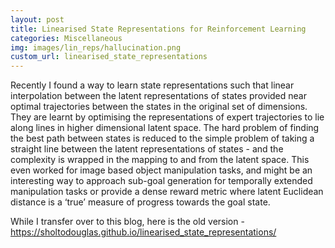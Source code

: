 ```yaml
---
layout: post
title: Linearised State Representations for Reinforcement Learning
categories: Miscellaneous
img: images/lin_reps/hallucination.png
custom_url: linearised_state_representations
---
```


Recently I found a way to learn state representations such that linear interpolation between the latent representations of states provided near optimal trajectories between the states in the original set of dimensions. They are learnt by optimising the representations of expert trajectories to lie along lines in higher dimensional latent space. The hard problem of finding the best path between states is reduced to the simple problem of taking a straight line between the latent representations of states - and the complexity is wrapped in the mapping to and from the latent space. This even worked for image based object manipulation tasks, and might be an interesting way to approach sub-goal generation for temporally extended manipulation tasks or provide a dense reward metric where latent Euclidean distance is a ‘true’ measure of progress towards the goal state.

While I transfer over to this blog, here is the old version - https://sholtodouglas.github.io/linearised_state_representations/
